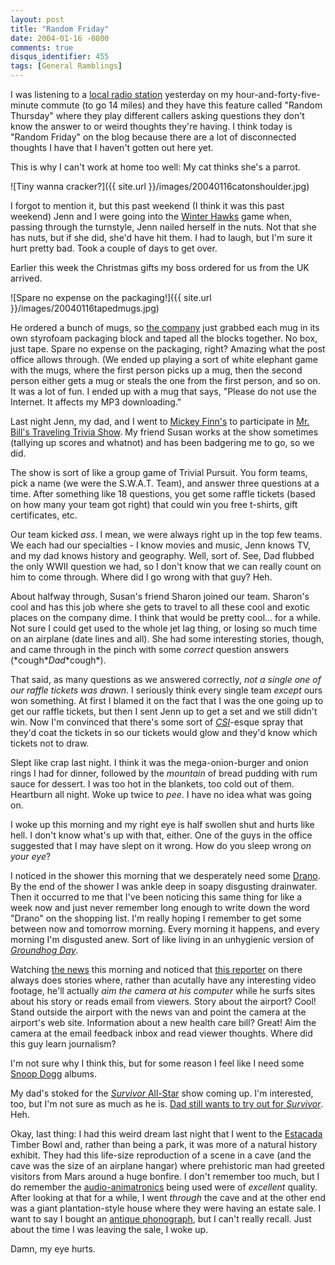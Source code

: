 ```yaml
---
layout: post
title: "Random Friday"
date: 2004-01-16 -0800
comments: true
disqus_identifier: 455
tags: [General Ramblings]
---
```

I was listening to a [local radio station](http://www.1051thebuzz.com/)
yesterday on my hour-and-forty-five-minute commute (to go 14 miles) and
they have this feature called "Random Thursday" where they play
different callers asking questions they don't know the answer to or
weird thoughts they're having. I think today is "Random Friday" on the
blog because there are a lot of disconnected thoughts I have that I
haven't gotten out here yet.

 This is why I can't work at home too well: My cat thinks she's a
parrot.

 ![Tiny wanna
cracker?]({{ site.url }}/images/20040116catonshoulder.jpg)

 I forgot to mention it, but this past weekend (I think it was this past
weekend) Jenn and I were going into the [Winter
Hawks](http://www.winterhawks.com) game when, passing through the
turnstyle, Jenn nailed herself in the nuts. Not that she has nuts, but
if she did, she'd have hit them. I had to laugh, but I'm sure it hurt
pretty bad. Took a couple of days to get over.

 Earlier this week the Christmas gifts my boss ordered for us from the
UK arrived.

 ![Spare no expense on the
packaging!]({{ site.url }}/images/20040116tapedmugs.jpg)

 He ordered a bunch of mugs, so [the company](http://www.itmugs.com/)
just grabbed each mug in its own styrofoam packaging block and taped all
the blocks together. No box, just tape. Spare no expense on the
packaging, right? Amazing what the post office allows through. (We ended
up playing a sort of white elephant game with the mugs, where the first
person picks up a mug, then the second person either gets a mug or
steals the one from the first person, and so on. It was a lot of fun. I
ended up with a mug that says, "Please do not use the Internet. It
affects my MP3 downloading."

 Last night Jenn, my dad, and I went to [Mickey
Finn's](http://www.nwbrewpage.com/orpubs/MickeyF.html) to participate in
[Mr. Bill's Traveling Trivia Show](http://www.mrbillstrivia.com/). My
friend Susan works at the show sometimes (tallying up scores and
whatnot) and has been badgering me to go, so we did.

 The show is sort of like a group game of Trivial Pursuit. You form
teams, pick a name (we were the S.W.A.T. Team), and answer three
questions at a time. After something like 18 questions, you get some
raffle tickets (based on how many your team got right) that could win
you free t-shirts, gift certificates, etc.

 Our team kicked *ass*. I mean, we were always right up in the top few
teams. We each had our specialties - I know movies and music, Jenn knows
TV, and my dad knows history and geography. Well, sort of. See, Dad
flubbed the only WWII question we had, so I don't know that we can
really count on him to come through. Where did I go wrong with that guy?
Heh.

 About halfway through, Susan's friend Sharon joined our team. Sharon's
cool and has this job where she gets to travel to all these cool and
exotic places on the company dime. I think that would be pretty cool...
for a while. Not sure I could get used to the whole jet lag thing, or
losing so much time on an airplane (date lines and all). She had some
interesting stories, though, and came through in the pinch with some
*correct* question answers (\*cough\**Dad*\*cough\*).

 That said, as many questions as we answered correctly, *not a single
one of our raffle tickets was drawn*. I seriously think every single
team *except* ours won something. At first I blamed it on the fact that
I was the one going up to get our raffle tickets, but then I sent Jenn
up to get a set and we still didn't win. Now I'm convinced that there's
some sort of [*CSI*](http://www.cbs.com/primetime/csi/main.shtml)-esque
spray that they'd coat the tickets in so our tickets would glow and
they'd know which tickets not to draw.

 Slept like crap last night. I think it was the mega-onion-burger and
onion rings I had for dinner, followed by the *mountain* of bread
pudding with rum sauce for dessert. I was too hot in the blankets, too
cold out of them. Heartburn all night. Woke up twice to *pee*. I have no
idea what was going on.

 I woke up this morning and my right eye is half swollen shut and hurts
like hell. I don't know what's up with that, either. One of the guys in
the office suggested that I may have slept on it wrong. How do you sleep
wrong *on your eye*?

 I noticed in the shower this morning that we desperately need some
[Drano](http://www.dranosite.com/). By the end of the shower I was ankle
deep in soapy disgusting drainwater. Then it occurred to me that I've
been noticing this same thing for like a week now and just never
remember long enough to write down the word "Drano" on the shopping
list. I'm really hoping I remember to get some between now and tomorrow
morning. Every morning it happens, and every morning I'm disgusted anew.
Sort of like living in an unhygienic version of [*Groundhog
Day*](http://www.amazon.com/exec/obidos/ASIN/B00005U8EM/mhsvortex).

 Watching [the
news](http://www.kptv.com/Global/category.asp?C=28390&nav=DIH8) this
morning and noticed that [this
reporter](http://www.kptv.com/Global/category.asp?C=31697) on there
always does stories where, rather than acutally have any interesting
video footage, he'll actually *aim the camera at his computer* while he
surfs sites about his story or reads email from viewers. Story about the
airport? Cool! Stand outside the airport with the news van and point the
camera at the airport's web site. Information about a new health care
bill? Great! Aim the camera at the email feedback inbox and read viewer
thoughts. Where did this guy learn journalism?

 I'm not sure why I think this, but for some reason I feel like I need
some [Snoop Dogg](http://www.snoop-dogg.com/) albums.

 My dad's stoked for the [*Survivor*
All-Star](http://www.cbs.com/primetime/survivor8/index.shtml) show
coming up. I'm interested, too, but I'm not sure as much as he is. [Dad
still wants to try out for
*Survivor*](/archive/2003/12/17/analyzing-requirements-part-3.aspx).
Heh.

 Okay, last thing: I had this weird dream last night that I went to the
[Estacada](http://www.cityofestacada.org/) Timber Bowl and, rather than
being a park, it was more of a natural history exhibit. They had this
life-size reproduction of a scene in a cave (and the cave was the size
of an airplane hangar) where prehistoric man had greeted visitors from
Mars around a huge bonfire. I don't remember too much, but I do remember
the [audio-animatronics](http://www.disneypov.com/issue06-7/aa.html)
being used were of *excellent* quality. After looking at that for a
while, I went *through* the cave and at the other end was a giant
plantation-style house where they were having an estate sale. I want to
say I bought an [antique
phonograph](http://www.inkyfingers.com/Record.html), but I can't really
recall. Just about the time I was leaving the sale, I woke up.

 Damn, my eye hurts.
